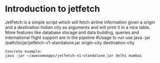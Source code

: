 # Introduction to jetfetch
JetFetch is a simple script which will fetch airline information given a origin and a destination Indian city as arguments
and will print it in a nice table. More features like database storage and data building, queries and international flight support
are in the pipeline
#Usage
to run use
    java -jar /path/to/jar/jetfetch-v1-standalone.jar origin-city destination-city
    
    Concrete example:
    java -jar ~/awesomeapps/jetfetch-v1-standalone.jar delhi mumbai

